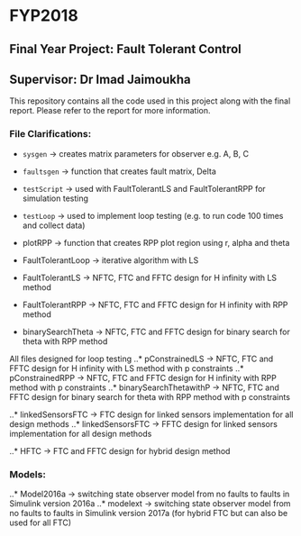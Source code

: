 # FYP2018
## Final Year Project: Fault Tolerant Control
## Supervisor: Dr Imad Jaimoukha


This repository contains all the code used in this project along with the final report. Please refer to the report for more information. 

### File Clarifications:

* `sysgen` -> creates matrix parameters for observer e.g. A, B, C
* `faultsgen` -> function that creates fault matrix, Delta
* `testScript` -> used with FaultTolerantLS and FaultTolerantRPP for simulation testing 
* `testLoop` -> used to implement loop testing (e.g. to run code 100 times and collect data)
* plotRPP -> function that creates RPP plot region using r, alpha and theta

* FaultTolerantLoop -> iterative algorithm with LS
* FaultTolerantLS -> NFTC, FTC and FFTC design for H infinity with LS method
* FaultTolerantRPP -> NFTC, FTC and FFTC design for H infinity with RPP method
* binarySearchTheta -> NFTC, FTC and FFTC design for binary search for theta with RPP method

All files designed for loop testing
..* pConstrainedLS -> NFTC, FTC and FFTC design for H infinity with LS method with p constraints
..* pConstrainedRPP -> NFTC, FTC and FFTC design for H infinity with RPP method with p constraints
..* binarySearchThetawithP -> NFTC, FTC and FFTC design for binary search for theta with RPP method with p constraints

..* linkedSensorsFTC -> FTC design for linked sensors implementation for all design methods
..* linkedSensorsFTC -> FFTC design for linked sensors implementation for all design methods

..* HFTC -> FTC and FFTC design for hybrid design method

### Models:

..* Model2016a -> switching state observer model from no faults to faults in Simulink version 2016a
..* modelext -> switching state observer model from no faults to faults in Simulink version 2017a (for hybrid FTC but can also be used for all FTC)
